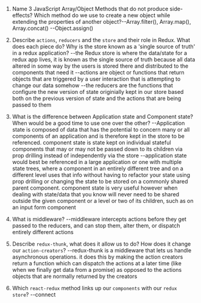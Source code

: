 1.  Name 3 JavaScript Array/Object Methods that do not produce side-effects? Which method do we use to create a new object while extending the properties of another object?--Array.filter(), Array.map(), Array.concat()
--Object.assign()

1.  Describe `actions`, `reducers` and the `store` and their role in Redux. What does each piece do? Why is the store known as a 'single source of truth' in a redux application?
--the Redux store is where the data/state for a redux app lives, it is known as the single source of truth because all data altered in some way by the users is stored there and distributed to the components that need it
--actions are object or functions that return objects that are triggered by a user interaction that is attempting to change our data somehow
--the reducers are the functions that configure the new version of state originially kept in our store based both on the previous version of state and the actions that are being passed to them


1.  What is the difference between Application state and Component state? When would be a good time to use one over the other?
--Application state is composed of data that has the potential to concern many or all components of an application and is therefore kept in the store to be referenced. component state is state kept on individual stateful components that may or may not be passed down to its children via prop drilling instead of independently via the store
--application state would best be referenced in a large application or one with multiple state trees, where a component in an entirely different tree and on a different level uses that info without having to refactor your state using prop drilling or changing the state to be stored on a commonly shared parent component. component state is very useful however when dealing with state/data that you know will never need to be shared outside the given component or a level or two of its children, such as on an input form component

1.  What is middleware?
--middleware intercepts actions before they get passed to the reducers, and can stop them, alter them, or dispatch entirely different actions

1.  Describe `redux-thunk`, what does it allow us to do? How does it change our `action-creators`?
--redux-thunk is a middleware that lets us handle asynchronous operations. it does this by making the action creators return a function which can dispatch the actions at a later time (like when we finally get data from a promise) as opposed to the actions objects that are normally returned by the creators

1.  Which `react-redux` method links up our `components` with our `redux store`?
--connect
